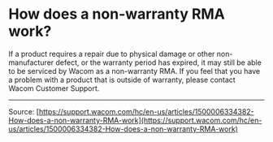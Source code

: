 # How does a non-warranty RMA work?

If a product requires a repair due to physical damage or other non-manufacturer defect, or the warranty period has expired, it may still be able to be serviced by Wacom as a non-warranty RMA. If you feel that you have a problem with a product that is outside of warranty, please contact Wacom Customer Support.

---
Source: [https://support.wacom.com/hc/en-us/articles/1500006334382-How-does-a-non-warranty-RMA-work](https://support.wacom.com/hc/en-us/articles/1500006334382-How-does-a-non-warranty-RMA-work)

